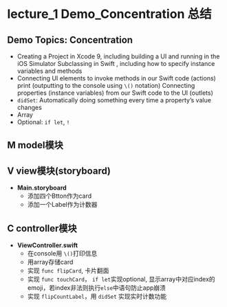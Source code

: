 # lecture_1 Demo_Concentration 总结
## Demo Topics: Concentration
- Creating a Project in Xcode 9, including building a UI and running in the iOS Simulator Subclassing in Swift , including how to specify instance variables and methods 
- Connecting UI elements to invoke methods in our Swift code (actions) print (outputting to the console using `\()` notation) Connecting properties (instance variables) from our Swift code to the UI (outlets) 
- `didSet`: Automatically doing something every time a property’s value changes 
- Array 
- Optional: `if let`, `!`

## M model模块

## V view模块(storyboard)
- **Main.storyboard**
    + 添加四个Btton作为card
    + 添加一个Label作为计数器

## C controller模块
- **ViewController.swift**  
    + 在console用 `\()`打印信息
    + 用array存储card
    + 实现 `func flipCard`, 卡片翻面
    + 实现 `func touchCard`， `if let`实现optional, 显示array中对应index的emoji，若index非法则执行`else`中语句防止app崩溃
    + 实现 `flipCountLabel`，用 `didSet` 实现实时计数功能